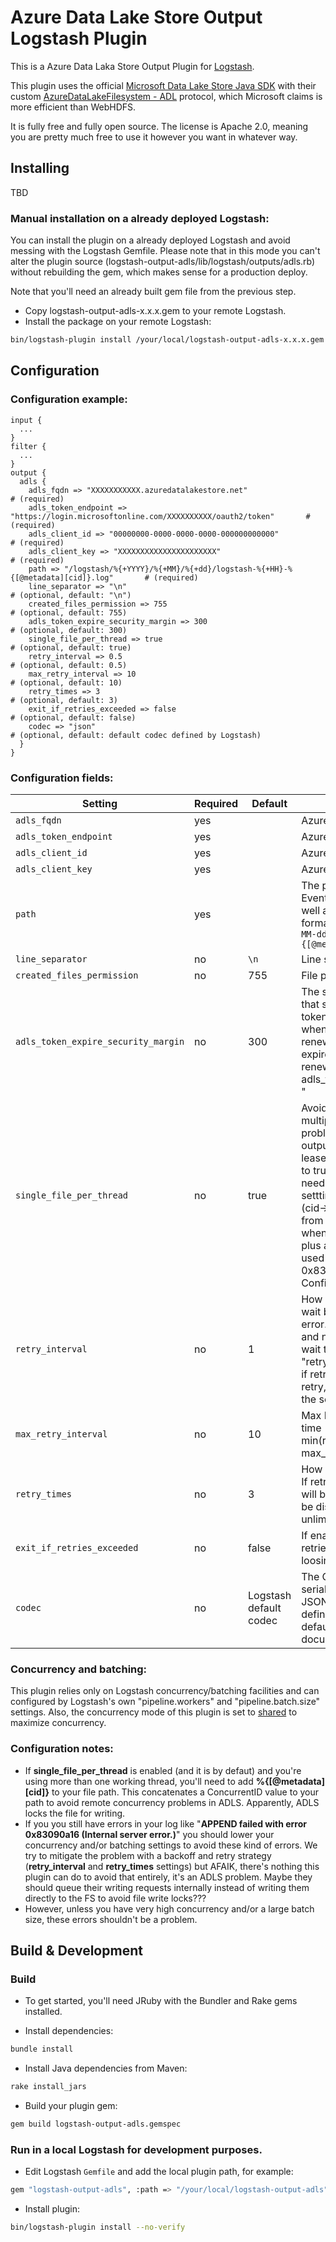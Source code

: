 # Azure Data Lake Store Output Logstash Plugin

This is a Azure Data Laka Store Output Plugin for [Logstash](https://github.com/elastic/logstash).

This plugin uses the official [Microsoft Data Lake Store Java SDK](https://github.com/Azure/azure-data-lake-store-java) with their custom [AzureDataLakeFilesystem - ADL](https://docs.microsoft.com/en-us/azure/data-lake-store/data-lake-store-overview#what-is-azure-data-lake-store-file-system-adl) protocol, which Microsoft claims is more efficient than WebHDFS.

It is fully free and fully open source. The license is Apache 2.0, meaning you are pretty much free to use it however you want in whatever way.

## Installing

TBD

### Manual installation on a already deployed Logstash:

You can install the plugin on a already deployed Logstash and avoid messing with the Logstash Gemfile. 
Please note that in this mode you can't alter the plugin source (logstash-output-adls/lib/logstash/outputs/adls.rb) without rebuilding the gem, which makes sense for a production deploy.

Note that you'll need an already built gem file from the previous step.

- Copy logstash-output-adls-x.x.x.gem to your remote Logstash.
- Install the package on your remote Logstash:

```sh
bin/logstash-plugin install /your/local/logstash-output-adls-x.x.x.gem
```

## Configuration

### Configuration example:

 ```
 input {
   ...
 }
 filter {
   ...
 }
 output {
   adls {
     adls_fqdn => "XXXXXXXXXXX.azuredatalakestore.net"                                        # (required)
     adls_token_endpoint => "https://login.microsoftonline.com/XXXXXXXXXX/oauth2/token"       # (required)
     adls_client_id => "00000000-0000-0000-0000-000000000000"                                 # (required)
     adls_client_key => "XXXXXXXXXXXXXXXXXXXXXX"                                              # (required)
     path => "/logstash/%{+YYYY}/%{+MM}/%{+dd}/logstash-%{+HH}-%{[@metadata][cid]}.log"       # (required)
     line_separator => "\n"                                                                   # (optional, default: "\n")
     created_files_permission => 755                                                          # (optional, default: 755)
     adls_token_expire_security_margin => 300                                                 # (optional, default: 300)
     single_file_per_thread => true                                                           # (optional, default: true)
     retry_interval => 0.5                                                                    # (optional, default: 0.5)
     max_retry_interval => 10                                                                 # (optional, default: 10)
     retry_times => 3                                                                         # (optional, default: 3)
     exit_if_retries_exceeded => false                                                        # (optional, default: false)
     codec => "json"                                                                          # (optional, default: default codec defined by Logstash)
   }
 }
```

### Configuration fields:

| Setting | Required | Default | Description |
| --- | --- | --- | --- |
| `adls_fqdn` | yes | | Azure DLS FQDN |
| `adls_token_endpoint` | yes | | Azure Oauth Endpoint |
| `adls_client_id` | yes | | Azure DLS ClientID |
| `adls_client_key` | yes | | Azure DLS ClientKey |
| `path` | yes | | The path to the file to write to. Event fields can be used here, as well as date fields in the joda time format, e.g.: `/logstash/%{+YYYY-MM-dd}/logstash-%{+HH}-%{[@metadata][cid]}.log` |
| `line_separator` | no | `\n` | Line separator for events written |
| `created_files_permission` | no | 755 | File permission for files created |
| `adls_token_expire_security_margin` | no | 300 | The security margin (in seconds) that shoud be subtracted to the token's expire value to calculate when the token shoud be renewed. (i.e. If the Oauth token expires in 1hour, it will be renewed in "1hour -adls_token_expire_security_margin " |
| `single_file_per_thread` | no | true | Avoid appending to same file in multiple threads. This solves some problems with multiple logstash output threads and locked file leases in ADLS. If this option is set to true, %{[@metadata][cid]} needs to be used in path config settting. %{[@metadata][cid]} (cid->concurrentId) is generated from a random value computed when the logstash instance starts plus a per thread id. This setting is used to deal with ADLS 0x83090a16 errors. (see Configuration notes) |
| `retry_interval` | no | 1 | How long(in seconds)  should we wait between retries in case of an error. This value is a coefficient and not an absolute value. The wait time is "retry_interval*tries_counter". So, if retry_interval is 1 on the first retry, the wait time will be 1, on the second try will be 2, and so on |
| `max_retry_interval` | no | 10 | Max Retry Interval. The actual wait time (in seconds) will be min(retry_interval*tries_counter", max_retry_interval) |
| `retry_times` | no | 3 | How many times should we retry. If retry_times is exceeded, an error will be logged and the event will be discarded. (Set to -1 for unlimited retries) |
| `exit_if_retries_exceeded` | no | false | If enabled, Logstash will exit if retries are exceeded to avoid loosing events |
| `codec` | no | Logstash default codec | The Codec that will be used to serialize the event.(ex: CSV, JSON, LINE, etc) If you do not define one, Logstash will use it's default. Please refer to Logstash documentation |


### Concurrency and batching:
This plugin relies only on Logstash concurrency/batching facilities and can configured by Logstash's own "pipeline.workers" and "pipeline.batch.size" settings. Also, the concurrency mode of this plugin is set to [shared](https://www.elastic.co/guide/en/logstash/current/_how_to_write_a_logstash_output_plugin.html#_see_what_your_plugin_looks_like_4) to maximize concurrency.

### Configuration notes:

- If **single_file_per_thread** is enabled (and it is by defaut) and you're using more than one working thread, you'll need to add **%{[@metadata][cid]}** to your file path. This concatenates a ConcurrentID value to your path to avoid remote concurrency problems in ADLS. Apparently, ADLS locks the file for writing.
- If you you still have errors in your log like "**APPEND failed with error 0x83090a16 (Internal server error.)**" you should lower your concurrency and/or batching settings to avoid these kind of errors. We try to mitigate the problem with a backoff and retry strategy (**retry_interval** and **retry_times** settings) but AFAIK, there's nothing this plugin can do to avoid that entirely, it's an ADLS problem. Maybe they should queue their writing requests internally instead of writing them directly to the FS to avoid file write locks???
- However, unless you have very high concurrency and/or a large batch size, these errors shouldn't be a problem.


## Build & Development

### Build
- To get started, you'll need JRuby with the Bundler and Rake gems installed.

- Install dependencies:
```sh
bundle install
```

- Install Java dependencies from Maven:
```sh
rake install_jars
```

- Build your plugin gem:

```sh
gem build logstash-output-adls.gemspec
```

### Run in a local Logstash for development purposes.

- Edit Logstash `Gemfile` and add the local plugin path, for example:
```sh
gem "logstash-output-adls", :path => "/your/local/logstash-output-adls"
```

- Install plugin:
```sh
bin/logstash-plugin install --no-verify
```